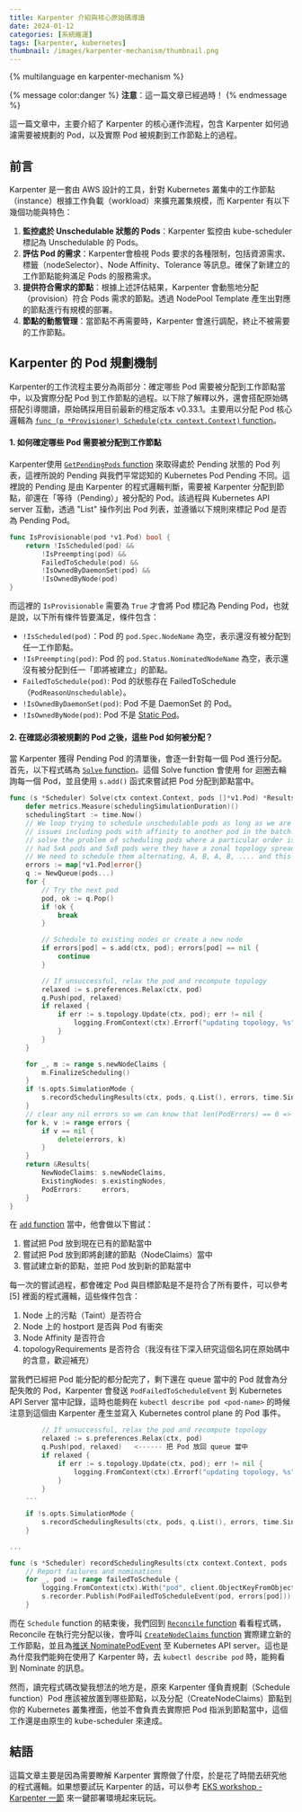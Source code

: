 ```yaml
---
title: Karpenter 介紹與核心原始碼導讀
date: 2024-01-12
categories: [系統維運]
tags: [karpenter, kubernetes]
thumbnail: /images/karpenter-mechanism/thumbnail.png
---
```


{% multilanguage en karpenter-mechanism %}


{% message color:danger %}
**注意**：這一篇文章已經過時！
{% endmessage %}


這一篇文章中，主要介紹了 Karpenter 的核心運作流程，包含 Karpenter 如何過濾需要被規劃的 Pod，以及實際 Pod 被規劃到工作節點上的過程。

<!-- more -->

## 前言

Karpenter 是一套由 AWS 設計的工具，針對 Kubernetes 叢集中的工作節點（instance）根據工作負載（workload）來擴充叢集規模，而 Karpenter 有以下幾個功能與特色：

1. **監控處於 Unschedulable 狀態的 Pods**：Karpenter 監控由 kube-scheduler 標記為 Unschedulable 的 Pods。
2. **評估 Pod 的需求**：Karpenter會檢視 Pods 要求的各種限制，包括資源需求、標籤（nodeSelector）、Node Affinity、Tolerance 等訊息。確保了新建立的工作節點能夠滿足 Pods 的服務需求。
3. **提供符合需求的節點**：根據上述評估結果，Karpenter 會動態地分配（provision）符合 Pods 需求的節點。透過 NodePool Template 產生出對應的節點進行有規模的部署。
4. **節點的動態管理**：當節點不再需要時，Karpenter 會進行調配，終止不被需要的工作節點。


## Karpenter 的 Pod 規劃機制

Karpenter的工作流程主要分為兩部分：確定哪些 Pod 需要被分配到工作節點當中，以及實際分配 Pod 到工作節點的過程。以下除了解釋以外，還會搭配原始碼搭配引導閱讀，原始碼採用目前最新的穩定版本 v0.33.1。主要用以分配 Pod 核心邏輯為 [`func (p *Provisioner) Schedule(ctx context.Context)` function](https://github.com/kubernetes-sigs/karpenter/blob/v0.33.1/pkg/controllers/provisioning/provisioner.go#L296-L337)。

#### 1. 如何確定哪些 Pod 需要被分配到工作節點

Karpenter使用 [`GetPendingPods` function](https://github.com/kubernetes-sigs/karpenter/blob/v0.33.1/pkg/controllers/provisioning/provisioner.go#L154-L176) 來取得處於 Pending 狀態的 Pod 列表，這裡所說的 Pending 與我們平常認知的 Kubernetes Pod Pending 不同。這裡說的 Pending 是由 Karpenter 的程式邏輯判斷，需要被 Karpenter 分配到節點，卻還在「等待（Pending）」被分配的 Pod。該過程與 Kubernetes API server 互動，透過 "List" 操作列出 Pod 列表，並遵循以下規則來標記 Pod 是否為 Pending Pod。

```go
func IsProvisionable(pod *v1.Pod) bool {
	return !IsScheduled(pod) &&
		!IsPreempting(pod) &&
		FailedToSchedule(pod) &&
		!IsOwnedByDaemonSet(pod) &&
		!IsOwnedByNode(pod)
}
```

而這裡的 `IsProvisionable` 需要為 `True` 才會將 Pod 標記為 Pending Pod，也就是說，以下所有條件皆要滿足，條件包含：

- `!IsScheduled(pod)`：Pod 的 `pod.Spec.NodeName` 為空，表示還沒有被分配到任一工作節點。
- `!IsPreempting(pod)`: Pod 的 `pod.Status.NominatedNodeName` 為空，表示還沒有被分配到任一「即將被建立」的節點。
- `FailedToSchedule(pod)`: Pod 的狀態存在 FailedToSchedule（`PodReasonUnschedulable`）。
- `!IsOwnedByDaemonSet(pod)`: Pod 不是 DaemonSet 的 Pod。
- `!IsOwnedByNode(pod)`: Pod 不是 [Static Pod](https://kubernetes.io/docs/tasks/configure-pod-container/static-pod/)。

#### 2. 在確認必須被規劃的 Pod 之後，這些 Pod 如何被分配？

當 Karpenter 獲得 Pending Pod 的清單後，會逐一針對每一個 Pod 進行分配。首先，以下程式碼為 [`Solve` function](https://github.com/kubernetes-sigs/karpenter/blob/v0.33.1/pkg/controllers/provisioning/scheduling/scheduler.go#L138-L187)。這個 Solve function 會使用 for 迴圈去輪詢每一個 Pod，並且使用 `s.add()` 函式來嘗試把 Pod 分配到節點當中。

```go
func (s *Scheduler) Solve(ctx context.Context, pods []*v1.Pod) *Results {
	defer metrics.Measure(schedulingSimulationDuration)()
	schedulingStart := time.Now()
	// We loop trying to schedule unschedulable pods as long as we are making progress.  This solves a few
	// issues including pods with affinity to another pod in the batch. We could topo-sort to solve this, but it wouldn't
	// solve the problem of scheduling pods where a particular order is needed to prevent a max-skew violation. E.g. if we
	// had 5xA pods and 5xB pods were they have a zonal topology spread, but A can only go in one zone and B in another.
	// We need to schedule them alternating, A, B, A, B, .... and this solution also solves that as well.
	errors := map[*v1.Pod]error{}
	q := NewQueue(pods...)
	for {
		// Try the next pod
		pod, ok := q.Pop()
		if !ok {
			break
		}

		// Schedule to existing nodes or create a new node
		if errors[pod] = s.add(ctx, pod); errors[pod] == nil {
			continue
		}

		// If unsuccessful, relax the pod and recompute topology
		relaxed := s.preferences.Relax(ctx, pod)
		q.Push(pod, relaxed)
		if relaxed {
			if err := s.topology.Update(ctx, pod); err != nil {
				logging.FromContext(ctx).Errorf("updating topology, %s", err)
			}
		}
	}

	for _, m := range s.newNodeClaims {
		m.FinalizeScheduling()
	}
	if !s.opts.SimulationMode {
		s.recordSchedulingResults(ctx, pods, q.List(), errors, time.Since(schedulingStart))
	}
	// clear any nil errors so we can know that len(PodErrors) == 0 => all pods scheduled
	for k, v := range errors {
		if v == nil {
			delete(errors, k)
		}
	}
	return &Results{
		NewNodeClaims: s.newNodeClaims,
		ExistingNodes: s.existingNodes,
		PodErrors:     errors,
	}
}
```

在 [`add` function](https://github.com/kubernetes-sigs/karpenter/blob/v0.33.1/pkg/controllers/provisioning/scheduling/scheduler.go#L236-L283) 當中，他會做以下嘗試：
1. 嘗試把 Pod 放到現在已有的節點當中
2. 嘗試把 Pod 放到即將創建的節點（NodeClaims）當中
3. 嘗試建立新的節點，並把 Pod 放到新的節點當中

每一次的嘗試過程，都會確定 Pod 與目標節點是不是符合了所有要件，可以參考 [5] 裡面的程式邏輯，這些條件包含：
1. Node 上的污點（Taint）是否符合
2. Node 上的 hostport 是否與 Pod 有衝突
3. Node Affinity 是否符合
4. topologyRequirements 是否符合（我沒有往下深入研究這個名詞在原始碼中的含意，歡迎補充）

當我們已經把 Pod 能分配的都分配完了，剩下還在 queue 當中的 Pod 就會為分配失敗的 Pod，Karpenter 會發送 `PodFailedToScheduleEvent` 到 Kubernetes API Server 當中記錄，這時也能夠在 `kubectl describe pod <pod-name>` 的時候注意到這個由 Karpenter 產生並寫入 Kubernetes control plane 的 Pod 事件。
```go
		// If unsuccessful, relax the pod and recompute topology
		relaxed := s.preferences.Relax(ctx, pod)
		q.Push(pod, relaxed)   <------ 把 Pod 放回 queue 當中
		if relaxed {
			if err := s.topology.Update(ctx, pod); err != nil {
				logging.FromContext(ctx).Errorf("updating topology, %s", err)
			}
		}
	...
	
	if !s.opts.SimulationMode {
		s.recordSchedulingResults(ctx, pods, q.List(), errors, time.Since(schedulingStart))    <---- 呼叫 recordSchedulingResults 將 q.List()，也就是分配失敗的 Pod 寫入 PodFailedToScheduleEvent
	}

...

func (s *Scheduler) recordSchedulingResults(ctx context.Context, pods []*v1.Pod, failedToSchedule []*v1.Pod, errors map[*v1.Pod]error, schedulingDuration time.Duration) {
	// Report failures and nominations
	for _, pod := range failedToSchedule {
		logging.FromContext(ctx).With("pod", client.ObjectKeyFromObject(pod)).Errorf("Could not schedule pod, %s", errors[pod])
		s.recorder.Publish(PodFailedToScheduleEvent(pod, errors[pod]))  <---- 推送事件
	}
```

而在 `Schedule` function 的結束後，我們回到 [`Reconcile` function](https://github.com/kubernetes-sigs/karpenter/blob/v0.33.1/pkg/controllers/provisioning/provisioner.go#L112-L135) 看看程式碼，Reconcile 在執行完分配以後，會呼叫 [`CreateNodeClaims` function](https://github.com/kubernetes-sigs/karpenter/blob/v0.33.1/pkg/controllers/provisioning/provisioner.go#L139-L152) 實際建立新的工作節點，並且為[推送 NominatePodEvent](https://github.com/kubernetes-sigs/karpenter/blob/v0.33.1/pkg/controllers/provisioning/provisioner.go#L360-L362) 至 Kubernetes API server。這也是為什麼我們能夠在使用了 Karpenter 時，去 `kubectl describe pod` 時，能夠看到 Nominate 的訊息。

然而，讀完程式碼改變我想法的地方是，原來 Karpenter 僅負責規劃（Schedule function）Pod 應該被放置到哪些節點，以及分配（CreateNodeClaims）節點到你的 Kubernetes 叢集裡面，他並不會負責去實際把 Pod 指派到節點當中，這個工作還是由原生的 kube-scheduler 來達成。

## 結語

這篇文章主要是因為需要瞭解 Karpenter 實際做了什麼，於是花了時間去研究他的程式邏輯。如果想要試玩 Karpenter 的話，可以參考 [EKS workshop - Karpenter 一節](https://www.eksworkshop.com/docs/autoscaling/compute/karpenter/) 來一鍵部署環境起來玩玩。

